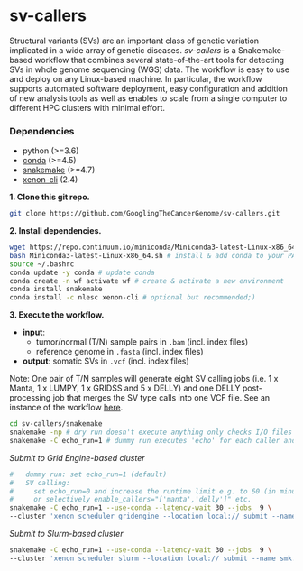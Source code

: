 # sv-callers

Structural variants (SVs) are an important class of genetic variation implicated in a wide array of genetic diseases. _sv-callers_ is a Snakemake-based workflow that combines several state-of-the-art tools for detecting SVs in whole genome sequencing (WGS) data. The workflow is easy to use and deploy on any Linux-based machine. In particular, the workflow supports automated software deployment, easy configuration and addition of new analysis tools as well as enables to scale from a single computer to different HPC clusters with minimal effort.

### Dependencies

- python (>=3.6)
- [conda](https://conda.io/) (>=4.5)
- [snakemake](https://snakemake.readthedocs.io/) (>=4.7)
- [xenon-cli](https://github.com/NLeSC/xenon-cli) (2.4)

**1. Clone this git repo.**

```bash
git clone https://github.com/GooglingTheCancerGenome/sv-callers.git
```

**2. Install dependencies.**

```bash
wget https://repo.continuum.io/miniconda/Miniconda3-latest-Linux-x86_64.sh # python 3
bash Miniconda3-latest-Linux-x86_64.sh # install & add conda to your PATH
source ~/.bashrc
conda update -y conda # update conda
conda create -n wf activate wf # create & activate a new environment
conda install snakemake
conda install -c nlesc xenon-cli # optional but recommended;)
```

**3. Execute the workflow.**
- **input**:
   - tumor/normal (T/N) sample pairs in `.bam` (incl. index files)
   - reference genome in `.fasta` (incl. index files)
- **output**: somatic SVs in `.vcf` (incl. index files)

Note: One pair of T/N samples will generate eight SV calling jobs (i.e. 1 x Manta, 1 x LUMPY, 1 x GRIDSS and 5 x DELLY) and one DELLY post-processing job that merges the SV type calls into one VCF file. See an instance of the workflow [here](https://github.com/GooglingTheCancerGenome/sv-callers/blob/master/doc/sv_calling_workflow.png).


```bash
cd sv-callers/snakemake
snakemake -np # dry run doesn't execute anything only checks I/O files
snakemake -C echo_run=1 # dummy run executes 'echo' for each caller and outputs (dummy) *.vcf files
```

_Submit to Grid Engine-based cluster_

```bash
#   dummy run: set echo_run=1 (default)
#   SV calling:
#     set echo_run=0 and increase the runtime limit e.g. to 60 (in minutes)
#     or selectively enable_callers="['manta','delly']" etc.
snakemake -C echo_run=1 --use-conda --latency-wait 30 --jobs  9 \
--cluster 'xenon scheduler gridengine --location local:// submit --name smk.{rule} --inherit-env --option parallel.environment=threaded --option parallel.slots={threads} --max-run-time 1 --max-memory {resources.mem_mb} --working-directory . --stderr stderr-\\\$JOB_ID.log --stdout stdout-\\\$JOB_ID.log' &>smk.log&
```

_Submit to Slurm-based cluster_

```bash
snakemake -C echo_run=1 --use-conda --latency-wait 30 --jobs  9 \
--cluster 'xenon scheduler slurm --location local:// submit --name smk.{rule} --inherit-env --procs-per-node {threads} --start-single-process --max-run-time 1 --max-memory {resources.mem_mb} --working-directory . --stderr stderr-%j.log --stdout stdout-%j.log' &>smk.log&
```
